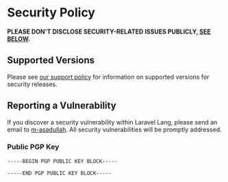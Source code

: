 # Security Policy

**PLEASE DON'T DISCLOSE SECURITY-RELATED ISSUES PUBLICLY, [SEE BELOW](#reporting-a-vulnerability).**

## Supported Versions

Please see [our support policy](https://docsjava.github.io/support-policy.html) for information on supported versions
for security releases.

## Reporting a Vulnerability

If you discover a security vulnerability within Laravel Lang, please send an email
to [m-asadullah](mailto:m-asadullah@outlook.com). All security
vulnerabilities will be promptly addressed.

### Public PGP Key

```
-----BEGIN PGP PUBLIC KEY BLOCK-----

-----END PGP PUBLIC KEY BLOCK-----
```